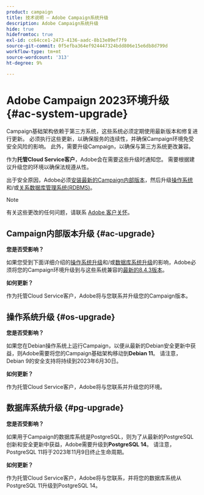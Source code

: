```yaml
---
product: campaign
title: 技术说明 — Adobe Campaign系统升级
description: Adobe Campaign系统升级
hide: true
hidefromtoc: true
exl-id: cc64cce1-2473-4136-aadc-8b13e89ef7f9
source-git-commit: 0f5efba364ef924447324bdd806e15e6db8d799d
workflow-type: tm+mt
source-wordcount: '313'
ht-degree: 9%

---
```


# Adobe Campaign 2023环境升级 {#ac-system-upgrade}

Campaign基础架构依赖于第三方系统，这些系统必须定期使用最新版本和修复进行更新。 必须执行这些更新，以确保服务的连续性，并确保Campaign环境免受安全风险的影响。 此外，需要升级Campaign，以确保与第三方系统更改兼容。

作为&#x200B;**托管Cloud Service客户**，Adobe会在需要这些升级时通知您。 需要根据建议升级您的环境以确保法规遵从性。

出于安全原因，Adobe必须[安装最新的Campaign内部版本](#ac-upgrade)，然后升级[操作系统](#os-upgrade)和/或[关系数据库管理系统(RDBMS)](#pg-upgrade)。

>[!NOTE]
>
>有关这些更改的任何问题，请联系 [Adobe 客户关怀](https://helpx.adobe.com/cn/enterprise/admin-guide.html/enterprise/using/support-for-experience-cloud.ug.html)。
>

## Campaign内部版本升级 {#ac-upgrade}

**您是否受影响？**

如果您受到下面详细介绍的[操作系统升级](#os-upgrade)和/或[数据库系统升级](#pg-upgrade)的影响，Adobe必须将您的Campaign环境升级到与这些系统兼容的[最新的8.4.3版本](../../v8/start/release-notes.md)。

**如何更新？**

作为托管Cloud Service客户，Adobe将与您联系并升级您的Campaign版本。

## 操作系统升级 {#os-upgrade}

**您是否受影响？**

如果您在Debian操作系统上运行Campaign，以便从最新的Debian安全更新中获益，则Adobe需要将您的Campaign基础架构移动到&#x200B;**Debian 11**。 请注意，Debian 9的安全支持将持续到2023年6月30日。

**如何更新？**

作为托管Cloud Service客户，Adobe将与您联系并升级您的环境。

## 数据库系统升级 {#pg-upgrade}

**您是否受影响？**

如果用于Campaign的数据库系统是PostgreSQL，则为了从最新的PostgreSQL创新和安全更新中获益，Adobe需要升级到&#x200B;**PostgreSQL 14**。 请注意，PostgreSQL 11将于2023年11月9日终止生命周期。

**如何更新？**

作为托管Cloud Service客户，Adobe将与您联系，并将您的数据库系统从PostgreSQL 11升级到PostgreSQL 14。
